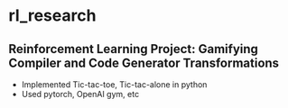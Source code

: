 # rl_research

## Reinforcement Learning Project: Gamifying Compiler and Code Generator Transformations

- Implemented Tic-tac-toe, Tic-tac-alone in python
- Used pytorch, OpenAI gym, etc
